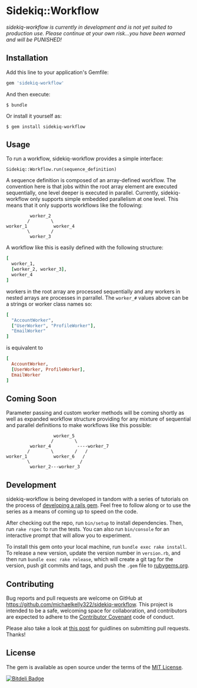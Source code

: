 # Sidekiq::Workflow
_sidekiq-workflow is currently in development and is not yet suited to
production use.  Please continue at your own risk...you have been warned
and will be PUNISHED!_

## Installation

Add this line to your application's Gemfile:

```ruby
gem 'sidekiq-workflow'
```

And then execute:

    $ bundle

Or install it yourself as:

    $ gem install sidekiq-workflow

## Usage

To run a workflow, sidekiq-workflow provides a simple interface:

```
Sidekiq::Workflow.run(sequence_definition)
```

A sequence definition is composed of an array-defined workflow.  The
convention here is that jobs within the root array element are executed
sequentially, one level deeper is executed in parallel.  Currently,
sidekiq-workflow only supports simple embedded parallelism at one level.
This means that it only supports workflows like the following:

```
         worker_2
        /        \
worker_1          worker_4
        \        /
         worker_3
```
A workflow like this is easily defined with the following structure:
```ruby
[
  worker_1,
  [worker_2, worker_3],
  worker_4
]
```
workers in the root array are processed sequentially and any workers in nested
arrays are processes in parrallel.  The `worker_#` values above can be a
strings or worker class names so:

```ruby
[
  "AccountWorker",
  ["UserWorker", "ProfileWorker"],
  "EmailWorker"
]
```

is equivalent to

```ruby
[
  AccountWorker,
  [UserWorker, ProfileWorker],
  EmailWorker
]
```

## Coming Soon

Parameter passing and custom worker methods will be coming shortly as
well as expanded workflow structure providing for any mixture of
sequential and parallel definitions to make workflows like this
possible:

```
                  worker_5
                 /        \
         worker_4          ----worker_7
        /        \        /   /
worker_1          worker_6   /
        \                   /
         worker_2---worker_3

```

## Development

sidekiq-workflow is being developed in tandom with a series of tutorials on the process of [developing a rails gem](https://badmonkeydev.wordpress.com/2015/06/04/how-to-build-your-own-ruby-gem-from-start-to-finish/).  Feel free to follow along or to use the series as a means of coming up to speed on the code.

After checking out the repo, run `bin/setup` to install dependencies. Then, run `rake rspec` to run the tests. You can also run `bin/console` for an interactive prompt that will allow you to experiment.

To install this gem onto your local machine, run `bundle exec rake install`. To release a new version, update the version number in `version.rb`, and then run `bundle exec rake release`, which will create a git tag for the version, push git commits and tags, and push the `.gem` file to [rubygems.org](https://rubygems.org).

## Contributing

Bug reports and pull requests are welcome on GitHub at https://github.com/michaelkelly322/sidekiq-workflow. This project is intended to be a safe, welcoming space for collaboration, and contributors are expected to adhere to the [Contributor Covenant](http://contributor-covenant.org) code of conduct.

Please also take a look at [this post](https://badmonkeydev.wordpress.com/2015/05/23/code-review-best-practices/) for guidlines on submitting pull requests.  Thanks!


## License

The gem is available as open source under the terms of the [MIT License](http://opensource.org/licenses/MIT).



[![Bitdeli Badge](https://d2weczhvl823v0.cloudfront.net/michaelkelly322/sidekiq-workflow/trend.png)](https://bitdeli.com/free "Bitdeli Badge")

